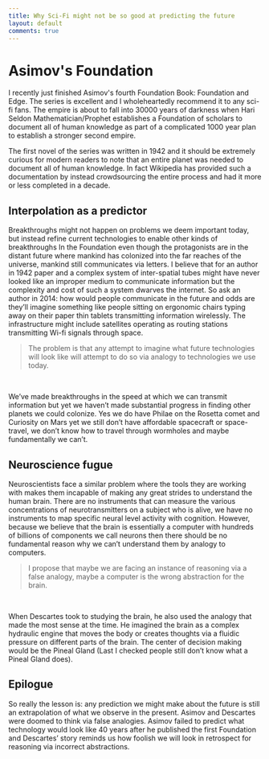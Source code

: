 ```yaml
---
title: Why Sci-Fi might not be so good at predicting the future
layout: default
comments: true
---
```

# Asimov's Foundation

I recently just finished Asimov's fourth Foundation Book: Foundation and Edge. The series is excellent and I wholeheartedly recommend it to any sci-fi fans. The empire is about to fall into 30000 years of darkness when Hari Seldon Mathematician/Prophet establishes a Foundation of scholars to document all of human knowledge as part of a complicated 1000 year plan to establish a stronger second empire.

The first novel of the series was written in 1942 and it should be extremely curious for modern readers to note that an entire planet was needed to document all of human knowledge. In fact Wikipedia has provided such a documentation by instead crowdsourcing the entire process and had it more or less completed in a decade.


## Interpolation as a predictor

Breakthroughs might not happen on problems we deem important today, but instead refine current technologies to enable other kinds of breakthroughs
In the Foundation even though the protagonists are in the distant future where mankind has colonized into the far reaches of the universe, mankind still communicates via letters. I believe that for an author in 1942 paper and a complex system of inter-spatial tubes might have never looked like an improper medium to communicate information but the complexity and cost of such a system dwarves the internet. So ask an author in 2014: how would people communicate in the future and odds are they’ll imagine something like people sitting on ergonomic chairs typing away on their paper thin tablets transmitting information wirelessly. The infrastructure might include satellites operating as routing stations transmitting Wi-fi signals through space.

> The problem is that any attempt to imagine what future technologies will look like will attempt to do so via analogy to technologies we use today.
<br>

We’ve made breakthroughs in the speed at which we can transmit information but yet we haven’t made substantial progress in finding other planets we could colonize. Yes we do have Philae on the Rosetta comet and Curiosity on Mars yet we still don’t have affordable spacecraft or space-travel, we don’t know how to travel through wormholes and maybe fundamentally we can’t.

## Neuroscience fugue

Neuroscientists face a similar problem where the tools they are working with makes them incapable of making any great strides to understand the human brain. There are no instruments that can measure the various concentrations of neurotransmitters on a subject who is alive, we have no instruments to map specific neural level activity with cognition. However, because we believe that the brain is essentially a computer with hundreds of billions of components we call neurons then there should be no fundamental reason why we can’t understand them by analogy to computers.

> I propose that maybe we are facing an instance of reasoning via a false analogy, maybe a computer is the wrong abstraction for the brain.
<br>

When Descartes took to studying the brain, he also used the analogy that made the most sense at the time. He imagined the brain as a complex hydraulic engine that moves the body or creates thoughts via a fluidic pressure on different parts of the brain. The center of decision making would be the Pineal Gland (Last I checked people still don’t know what a Pineal Gland does).

## Epilogue

So really the lesson is: any prediction we might make about the future is still an extrapolation of what we observe in the present. Asimov and Descartes were doomed to think via false analogies. Asimov failed to predict what technology would look like 40 years after he published the first Foundation and Descartes’ story reminds us how foolish we will look in retrospect for reasoning via incorrect abstractions.

